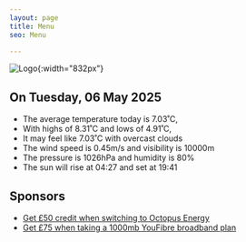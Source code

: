 ```yaml
---
layout: page
title: Menu
seo: Menu

---
```


![Logo](/images/logo.jpg){:width="832px"}

<!-- weather_marker starts -->
## On Tuesday, 06 May 2025

- The average temperature today is 7.03˚C,
- With highs of 8.31˚C and lows of 4.91˚C,
- It may feel like 7.03˚C with overcast clouds
- The wind speed is 0.45m/s and visibility is 10000m
- The pressure is 1026hPa and humidity is 80%
- The sun will rise at 04:27 and set at 19:41

<!-- weather_marker ends -->

## Sponsors

- [Get £50 credit when switching to Octopus Energy](https://bit.ly/3oD1nnS)
- [Get £75 when taking a 1000mb YouFibre broadband plan](https://aklam.io/91zWhU?)
